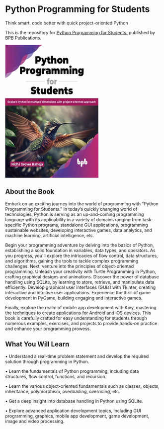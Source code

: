 # Python Programming for Students

Think smart, code better with quick project-oriented Python

This is the repository for [Python Programming for Students
](https://bpbonline.com/products/python-programming-for-students?variant=43028917158088),published by BPB Publications.

<img src="9789355516084.jpg">

## About the Book
Embark on an exciting journey into the world of programming with "Python Programming for Students." In today’s quickly changing world of technologies, Python is serving as an up-and-coming programming language with its applicability in a variety of domains ranging from task-specific Python programs, standalone GUI applications, programming sustainable websites, developing interactive games, data analytics, and machine learning, artificial intelligence, etc.

Begin your programming adventure by delving into the basics of Python, establishing a solid foundation in variables, data types, and operators. As you progress, you'll explore the intricacies of flow control, data structures, and algorithms, gaining the tools to tackle complex programming challenges. Next, venture into the principles of object-oriented programming. Unleash your creativity with Turtle Programming in Python, crafting graphical designs and animations. Discover the power of database handling using SQLite, by learning to store, retrieve, and manipulate data efficiently. Develop graphical user interfaces (GUIs) with Tkinter, creating interactive and intuitive user applications. Experience the thrill of game development in PyGame, building engaging and interactive games.

Finally, explore the realm of mobile app development with Kivy, mastering the techniques to create applications for Android and iOS devices. This book is carefully crafted for easy understanding for students through numerous examples, exercises, and projects to provide hands-on practice and enhance your programming prowess.

## What You Will Learn
• Understand a real-time problem statement and develop the required solution through programming in Python.

•  Learn the fundamentals of Python programming, including data structures, flow control, functions, and recursion.

•  Learn the various object-oriented fundamentals such as classes, objects, inheritance, polymorphism, overloading, overriding, etc.

•  Get a deep insight into database handling in Python using SQLite.

•  Explore advanced application development topics, including GUI programming, graphics, mobile app development, game development, image and video processing.
